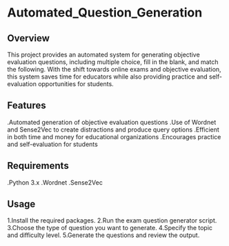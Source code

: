 # Automated_Question_Generation

## Overview
This project provides an automated system for generating objective evaluation questions, including multiple choice, fill in the blank, and match the following. With the shift towards online exams and objective evaluation, this system saves time for educators while also providing practice and self-evaluation opportunities for students.

## Features
.Automated generation of objective evaluation questions
.Use of Wordnet and Sense2Vec to create distractions and produce query options
.Efficient in both time and money for educational organizations
.Encourages practice and self-evaluation for students
## Requirements
.Python 3.x
.Wordnet
.Sense2Vec
## Usage
1.Install the required packages.
2.Run the exam question generator script.
3.Choose the type of question you want to generate.
4.Specify the topic and difficulty level.
5.Generate the questions and review the output.
